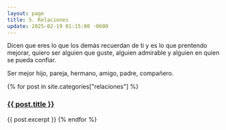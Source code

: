 ```yaml
---
layout: page
title: 5. Relaciones
update: 2025-02-19 01:15:00 -0600
---
```

Dicen que eres lo que los demás recuerdan de ti y es lo que prentendo mejorar, quiero ser alguien que guste, alguien admirable y alguien en quien se pueda confiar.

Ser mejor hijo, pareja, hermano, amigo, padre, compañero.
<p>{% for post in site.categories["relaciones"] %}
    <h3><a href="{{ post.url }}">{{ post.title }}</a></h3>
    {{ post.excerpt }}
{% endfor %}</p>